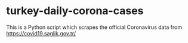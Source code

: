 # turkey-daily-corona-cases
This is a Python script which scrapes the official Coronavirus data from https://covid19.saglik.gov.tr/
